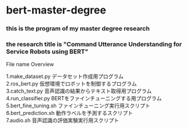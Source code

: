 # bert-master-degree

### this is the program of my master degree research
### the research title is "Command Utterance Understanding for Service Robots using BERT"

File name               Overview  

1.make_dataset.py         データセット作成用プログラム  
2.ros_bert.py	            仮想環境でロボットを制御するプログラム  
3.catch_text.py	        音声認識の結果からテキスト取得用プログラム  
4.run_classifier.py	    BERTをファインチューニングする用プログラム  
5.bert_fine_tuning.sh	    ファインチューニング実行用スクリプト  
6.bert_prediction.sh	    動作ラベルを予測するスクリプト  
7.audio.sh	            音声認識の評価実験実行用スクリプト  

